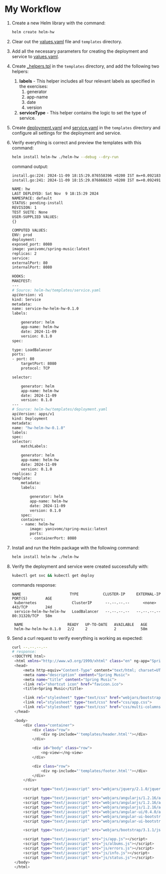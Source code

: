 # My Workflow

1. Create a new Helm library with the command:
   ```sh
   helm create helm-hw
   ```
2. Clear out the [values.yaml](helm-hw/values.yaml) file and `templates` directory.
3. Add all the necessary parameters for creating the deployment and service to [values.yaml](helm-hw/values.yaml).
4. Create [\_helpers.tpl](helm-hw/templates/_helpers.tpl) in the `templates` directory, and add the following two helpers:
   1. **labels** - This helper includes all four relevant labels as specified in the exercises:
      1. generator
      2. app-name
      3. date
      4. version
   2. **serviceType** - This helper contains the logic to set the type of service.
5. Create [deployment.yaml](helm-hw/templates/deployment.yaml) and [service.yaml](helm-hw/templates/service.yaml) in the `templates` directory and configure all settings for the deployment and service.
6. Verify everything is correct and preview the templates with this command:

   ```sh
   helm install helm-hw ./helm-hw --debug --dry-run
   ```

   command output:

   ```sh
   install.go:224: 2024-11-09 18:15:29.076558396 +0200 IST m=+0.092183433 [debug] Original chart version: ""
   install.go:241: 2024-11-09 18:15:29.076866633 +0200 IST m=+0.092491657 [debug] CHART PATH: /home/ubuntu/helm_hw

   NAME: hw
   LAST DEPLOYED: Sat Nov  9 18:15:29 2024
   NAMESPACE: default
   STATUS: pending-install
   REVISION: 1
   TEST SUITE: None
   USER-SUPPLIED VALUES:
   {}

   COMPUTED VALUES:
   ENV: prod
   deployment:
   exposed_port: 8080
   image: yanivomc/spring-music:latest
   replicas: 2
   service:
   externalPort: 80
   internalPort: 8080

   HOOKS:
   MANIFEST:
   ---
   # Source: helm-hw/templates/service.yaml
   apiVersion: v1
   kind: Service
   metadata:
   name: service-hw-helm-hw-0.1.0
   labels:

       generator: helm
       app-name: helm-hw
       date: 2024-11-09
       version: 0.1.0
   spec:

   type: LoadBalancer
   ports:
   - port: 80
       targetPort: 8080
       protocol: TCP

   selector:

       generator: helm
       app-name: helm-hw
       date: 2024-11-09
       version: 0.1.0
   ---
   # Source: helm-hw/templates/deployment.yaml
   apiVersion: apps/v1
   kind: Deployment
   metadata:
   name: "hw-helm-hw-0.1.0"
   labels:
   spec:
   selector:
       matchLabels:

       generator: helm
       app-name: helm-hw
       date: 2024-11-09
       version: 0.1.0
   replicas: 2
   template:
       metadata:
       labels:

           generator: helm
           app-name: helm-hw
           date: 2024-11-09
           version: 0.1.0
       spec:
       containers:
       - name: helm-hw
           image: yanivomc/spring-music:latest
           ports:
           - containerPort: 8080

   ```

7. Install and run the Helm package with the following command:
   ```sh
   helm install helm-hw ./helm-hw
   ```
8. Verify the deployment and service were created successfully with:

   ```sh
   kubectl get svc && kubectl get deploy
   ```

   commands response:

   ```
   NAME                      TYPE           CLUSTER-IP     EXTERNAL-IP   PORT(S)        AGE
    kubernetes                ClusterIP      --.--.--.--      <none>       443/TCP        24d
    service-helm-hw-helm-hw   LoadBalancer   --.--.--.--   --.--.--.--     80:31320/TCP   58m

    NAME                    READY   UP-TO-DATE   AVAILABLE   AGE
    helm-hw-helm-hw-0.1.0   2/2     2            2           58m
   ```

9. Send a curl request to verify everything is working as expected:

   ```sh
   curl --.--.--.--
   # response:
   <!DOCTYPE html>
    <html xmlns="http://www.w3.org/1999/xhtml" class="en" ng-app="SpringMusic">
    <head>
        <meta http-equiv="Content-Type" content="text/html; charset=UTF-8">
        <meta name="description" content="Spring Music">
        <meta name="title" content="Spring Music">
        <link rel="shortcut icon" href="favicon.ico">
        <title>Spring Music</title>

        <link rel="stylesheet" type="text/css" href="webjars/bootstrap/3.1.1/css/bootstrap.css">
        <link rel="stylesheet" type="text/css" href="css/app.css">
        <link rel="stylesheet" type="text/css" href="css/multi-columns-row.css">
    </head>

    <body>
        <div class="container">
            <div class="row">
                <div ng-include="'templates/header.html'"></div>
            </div>

            <div id="body" class="row">
                <ng-view></ng-view>
            </div>

            <div class="row">
                <div ng-include="'templates/footer.html'"></div>
            </div>
        </div>

        <script type="text/javascript" src="webjars/jquery/2.1.0/jquery.min.js"></script>

        <script type="text/javascript" src="webjars/angularjs/1.2.16/angular.js"></script>
        <script type="text/javascript" src="webjars/angularjs/1.2.16/angular-resource.js"></script>
        <script type="text/javascript" src="webjars/angularjs/1.2.16/angular-route.js"></script>
        <script type="text/javascript" src="webjars/angular-ui/0.4.0/angular-ui.js"></script>
        <script type="text/javascript" src="webjars/angular-ui-bootstrap/0.10.0/ui-bootstrap.js"></script>
        <script type="text/javascript" src="webjars/angular-ui-bootstrap/0.10.0/ui-bootstrap-tpls.js"></script>

        <script type="text/javascript" src="webjars/bootstrap/3.1.1/js/bootstrap.js"></script>

        <script type="text/javascript" src="js/app.js"></script>
        <script type="text/javascript" src="js/albums.js"></script>
        <script type="text/javascript" src="js/errors.js"></script>
        <script type="text/javascript" src="js/info.js"></script>
        <script type="text/javascript" src="js/status.js"></script>
    </body>
    </html>
   ```
